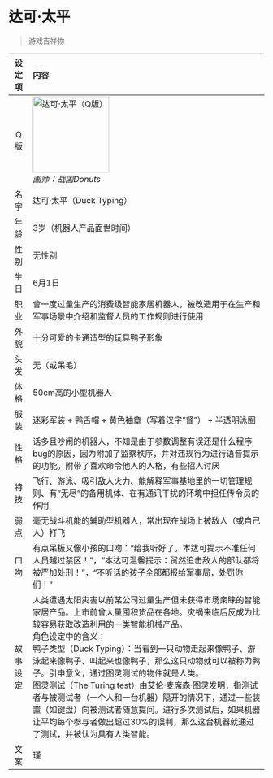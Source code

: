 # 达可·太平
> 游戏吉祥物

|设定项|内容|
|:-:|:-|
|Q版|<img src="/img/Q/duck-typing.png" alt="达可·太平（Q版）" height="150px"><br>*画师：战国Donuts*|
|名字|达可·太平（Duck Typing）|
|年龄|3岁（机器人产品面世时间）|
|性别|无性别|
|生日|6月1日|
|职业|曾一度过量生产的消费级智能家居机器人，被改造用于在生产和军事场景中介绍和监督人员的工作规则进行使用|
|外貌|十分可爱的卡通造型的玩具鸭子形象|
|头发|无（或呆毛）|
|体格|50cm高的小型机器人|
|服装|迷彩军装 + 鸭舌帽 + 黄色袖章（写着汉字“督”） + 半透明泳圈|
|性格|话多且吵闹的机器人，不知是由于参数调整有误还是什么程序bug的原因，因为附加了监察秩序，并对违规行为进行语音提示的功能。附带了喜欢命令他人的人格，有些招人讨厌|
|特技|飞行、游泳、吸引敌人火力、能解释军事基地里的一切管理规则、有“无尽”的备用机体、在有通讯干扰的环境中担任传令员的作用|
|弱点|毫无战斗机能的辅助型机器人，常出现在战场上被敌人（或自己人）打飞|
|口吻|有点呆板又像小孩的口吻：“给我听好了，本达可提示不准任何人员越过禁区！”，“本达可温馨提示：贸然追击敌人的部队都将被严加处刑！”，“不听话的孩子全部都报给军事局，处罚你们！”|
|故事设定|人类遭遇太阳灾害以前某公司过量生产但未获得市场亲睐的智能家居产品。上市前曾大量囤积货品在各地。灾祸来临后反成为比较容易获取改造利用的一类智能机械产品。<br/>角色设定中的含义：<br/>鸭子类型（Duck Typing）：当看到一只动物走起来像鸭子、游泳起来像鸭子、叫起来也像鸭子，那么这只动物就可以被称为鸭子。引申意义，通过图灵测试的物件就是人类。<br/>图灵测试（The Turing test）由艾伦·麦席森·图灵发明，指测试者与被测试者（一个人和一台机器）隔开的情况下，通过一些装置（如键盘）向被测试者随意提问。进行多次测试后，如果机器让平均每个参与者做出超过30%的误判，那么这台机器就通过了测试，并被认为具有人类智能。|
|文案|瑾|